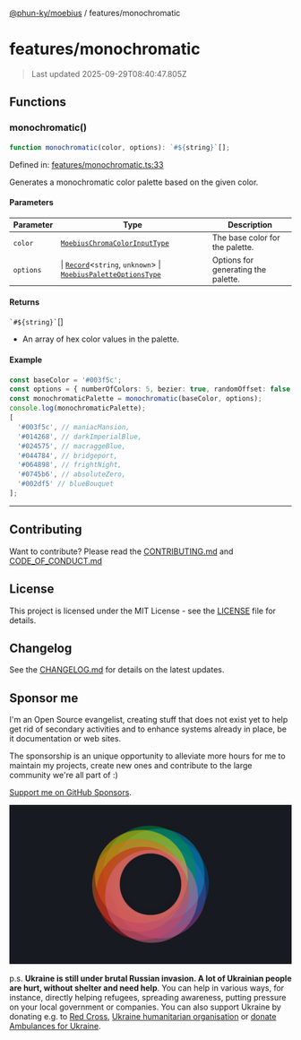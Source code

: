 [@phun-ky/moebius](../README.md) / features/monochromatic

# features/monochromatic

> Last updated 2025-09-29T08:40:47.805Z

##

## Functions

### monochromatic()

```ts
function monochromatic(color, options): `#${string}`[];
```

Defined in: [features/monochromatic.ts:33](https://github.com/phun-ky/moebius/blob/main/src/features/monochromatic.ts#L33)

Generates a monochromatic color palette based on the given color.

#### Parameters

| Parameter | Type                                                                                                                                                                                        | Description                         |
| --------- | ------------------------------------------------------------------------------------------------------------------------------------------------------------------------------------------- | ----------------------------------- |
| `color`   | [`MoebiusChromaColorInputType`](../types.md#moebiuschromacolorinputtype)                                                                                                                    | The base color for the palette.     |
| `options` | \| [`Record`](https://www.typescriptlang.org/docs/handbook/utility-types.html#recordkeys-type)<`string`, `unknown`> \| [`MoebiusPaletteOptionsType`](../types.md#moebiuspaletteoptionstype) | Options for generating the palette. |

#### Returns

`` `#${string}` ``\[]

- An array of hex color values in the palette.

#### Example

```typescript
const baseColor = '#003f5c';
const options = { numberOfColors: 5, bezier: true, randomOffset: false };
const monochromaticPalette = monochromatic(baseColor, options);
console.log(monochromaticPalette);
[
  '#003f5c', // maniacMansion,
  '#014268', // darkImperialBlue,
  '#024575', // macraggeBlue,
  '#044784', // bridgeport,
  '#064898', // frightNight,
  '#0745b6', // absoluteZero,
  '#002df5' // blueBouquet
];
```

---

## Contributing

Want to contribute? Please read the [CONTRIBUTING.md](https://github.com/phun-ky/moebius/blob/main/CONTRIBUTING.md) and [CODE_OF_CONDUCT.md](https://github.com/phun-ky/moebius/blob/main/CODE_OF_CONDUCT.md)

## License

This project is licensed under the MIT License - see the [LICENSE](https://github.com/phun-ky/moebius/blob/main/LICENSE) file for details.

## Changelog

See the [CHANGELOG.md](https://github.com/phun-ky/moebius/blob/main/CHANGELOG.md) for details on the latest updates.

## Sponsor me

I'm an Open Source evangelist, creating stuff that does not exist yet to help get rid of secondary activities and to enhance systems already in place, be it documentation or web sites.

The sponsorship is an unique opportunity to alleviate more hours for me to maintain my projects, create new ones and contribute to the large community we're all part of :)

[Support me on GitHub Sponsors](https://github.com/sponsors/phun-ky).

![logo](https://github.com/phun-ky/moebius/blob/main/public/images/logo/logo-ring.png?raw=true)

p.s. **Ukraine is still under brutal Russian invasion. A lot of Ukrainian people are hurt, without shelter and need help**. You can help in various ways, for instance, directly helping refugees, spreading awareness, putting pressure on your local government or companies. You can also support Ukraine by donating e.g. to [Red Cross](https://www.icrc.org/en/donate/ukraine), [Ukraine humanitarian organisation](https://savelife.in.ua/en/donate-en/#donate-army-card-weekly) or [donate Ambulances for Ukraine](https://www.gofundme.com/f/help-to-save-the-lives-of-civilians-in-a-war-zone).

